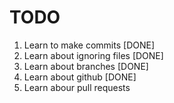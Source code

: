 # TODO


1. Learn to make commits [DONE]
2. Learn about ignoring files [DONE]
3. Learn about branches [DONE]
4. Learn about github [DONE]
5. Learn abour pull requests
